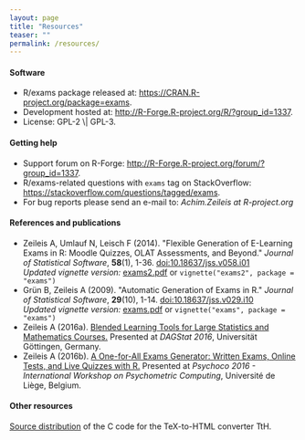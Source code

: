 ```yaml
---
layout: page
title: "Resources"
teaser: ""
permalink: /resources/
---
```


#### Software

- R/exams package released at: <https://CRAN.R-project.org/package=exams>.
- Development hosted at: <http://R-Forge.R-project.org/R/?group_id=1337>.
- License: GPL-2 \\| GPL-3.


#### Getting help

- Support forum on R-Forge: <http://R-Forge.R-project.org/forum/?group_id=1337>.
- R/exams-related questions with `exams` tag on StackOverflow: <https://stackoverflow.com/questions/tagged/exams>.
- For bug reports please send an e-mail to: _&#x41;&#x63;&#x68;&#x69;&#x6d;&#x2e;&#x5a;&#x65;&#x69;&#x6c;&#x65;&#x69;&#x73;&#x20;&#x61;&#x74;&#x20;&#x52;&#x2d;&#x70;&#x72;&#x6f;&#x6a;&#x65;&#x63;&#x74;&#x2e;&#x6f;&#x72;&#x67;_


#### References and publications

- Zeileis A, Umlauf N, Leisch F (2014). "Flexible Generation of E-Learning Exams in R:
  Moodle Quizzes, OLAT Assessments, and Beyond." _Journal of Statistical Software_, **58**(1), 1-36.
  [doi:10.18637/jss.v058.i01](http://dx.doi.org/10.18637/jss.v058.i01) <br/>
  _Updated vignette version:_ [exams2.pdf](https://CRAN.R-project.org/web/packages/exams/vignettes/exams2.pdf)
  or `vignette("exams2", package = "exams")`
- Grün B, Zeileis A (2009). "Automatic Generation of Exams in R."
  _Journal of Statistical Software_, **29**(10), 1-14. [doi:10.18637/jss.v029.i10](http://dx.doi.org/10.18637/jss.v029.i10) <br/>
  _Updated vignette version:_ [exams.pdf](https://CRAN.R-project.org/web/packages/exams/vignettes/exams.pdf)
  or `vignette("exams", package = "exams")`
- Zeileis A (2016a). [Blended Learning Tools for Large Statistics and Mathematics Courses.](https://eeecon.uibk.ac.at/~zeileis/papers/DAGStat-2016.pdf)
  Presented at _DAGStat 2016_, Universität Göttingen, Germany.
- Zeileis A (2016b). [A One-for-All Exams Generator: Written Exams, Online Tests, and Live Quizzes with R.](https://eeecon.uibk.ac.at/~zeileis/papers/Psychoco-2016.pdf)
  Presented at _Psychoco 2016 - International Workshop on Psychometric Computing_, Université de Liège, Belgium.


#### Other resources
  
[Source distribution](http://exams.R-Forge.R-project.org/tth-src/) of the C code for the TeX-to-HTML converter TtH.

